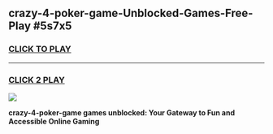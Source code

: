 
## crazy-4-poker-game-Unblocked-Games-Free-Play #5s7x5
<h3>
<a href="https://us.freeplayer.one?title=crazy-4-poker-game&ref=9M">CLICK TO PLAY</a></h3>
<hr>

<h3>
<a href="https://us.freeplayer.one?title=crazy-4-poker-game&ref=9M">CLICK 2 PLAY</a>
  
</h3>

<a href="https://us.freeplayer.one?title=crazy-4-poker-game&ref=9M"><img src="https://clearcache.store/games.png"></a>


**crazy-4-poker-game games unblocked: Your Gateway to Fun and Accessible Online Gaming**
